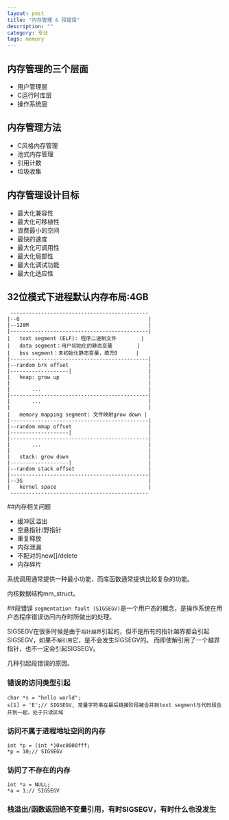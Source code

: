 ```yaml
---
layout: post
title: "内存管理 & 段错误"
description: ""
category: 专业 
tags: memory
---
```


## 内存管理的三个层面
* 用户管理层
* C运行时库层
* 操作系统层

## 内存管理方法
* C风格内存管理
* 池式内存管理
* 引用计数
* 垃圾收集

## 内存管理设计目标
* 最大化兼容性
* 最大化可移植性
* 浪费最小的空间
* 最快的速度
* 最大化可调用性
* 最大化局部性
* 最大化调试功能
* 最大化适应性

## 32位模式下进程默认内存布局:4GB

	 ---------------------------------------------
	|--0                                          |
	|--128M                                       |
	|---------------------------------------------|
	|	text segment (ELF): 程序二进制文件        |
	|	data segment：用户初始化的静态变量        |
	|	bss segment：未初始化静态变量，填充0      |
	|---------------------------------------------|		
	|--random brk offset                          |
	|-------------------|		                  |
	|	heap: grow up                             |
	|                                             |
	|		...                                   |
	|---------------------------------------------|		
	|		...                                   |
	|                                             |
	|	memory mapping segment: 文件映射grow down |
	|---------------------------------------------|		
	|--random mmap offset                         |
	|-------------------|		                  |
	|---------------------------------------------|		
	|		...                                   |
	|                                             |
	|	stack: grow down                          |
	|-------------------|		                  |
	|--random stack offset                        |
	|---------------------------------------------|
	|--3G                                         |
	|	kernel space							  |	
	 ---------------------------------------------
	
##内存相关问题
* 缓冲区溢出
* 空悬指针/野指针
* 重复释放
* 内存泄漏
* 不配对的new[]/delete
* 内存碎片

系统调用通常提供一种最小功能，而库函数通常提供比较复杂的功能。

内核数据结构mm_struct。

##段错误
`segmentation fault (SIGSEGV)`是一个用户态的概念，是操作系统在用户态程序错误访问内存时所做出的处理。

SIGSEGV在很多时候是由于`指针越界`引起的，但不是所有的指针越界都会引起SIGSEGV，如果不`解引用`它，是不会发生SIGSEGV的。
而即使解引用了一个越界指针，也不一定会引起SIGSEGV。

几种引起段错误的原因。

### 错误的访问类型引起
	char *s = "hello world";
	s[1] = 'E';// SIGSEGV, 常量字符串在最后链接阶段被合并到text segment与代码段合并到一起，处于只读区域

### 访问不属于进程地址空间的内存
	int *p = (int *)0xc0000fff;
	*p = 10;// SIGSEGV

### 访问了不存在的内存
	int *a = NULL;
	*a = 1;// SIGSEGV

### 栈溢出/函数返回绝不变量引用，有时SIGSEGV，有时什么也没发生
